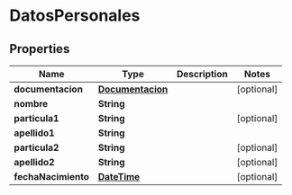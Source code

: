 # DatosPersonales

## Properties
Name | Type | Description | Notes
------------ | ------------- | ------------- | -------------
**documentacion** | [**Documentacion**](Documentacion.md) |  |  [optional]
**nombre** | **String** |  | 
**particula1** | **String** |  |  [optional]
**apellido1** | **String** |  | 
**particula2** | **String** |  |  [optional]
**apellido2** | **String** |  |  [optional]
**fechaNacimiento** | [**DateTime**](DateTime.md) |  |  [optional]
